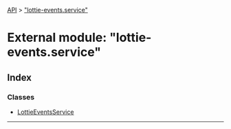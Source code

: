 [API](../README.md) > ["lottie-events.service"](../modules/_lottie_events_service_.md)

# External module: "lottie-events.service"

## Index

### Classes

* [LottieEventsService](../classes/_lottie_events_service_.lottieeventsservice.md)

---

